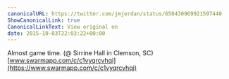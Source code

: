```yaml
---
canonicalURL: https://twitter.com/jmjordan/status/650430969921597440
ShowCanonicalLink: true
CanonicalLinkText: View original on
date: 2015-10-03T22:03:22+00:00
---
```

Almost game time. (@ Sirrine Hall in Clemson, SC) [www.swarmapp.com/c/c1vyqrcvhqi](https://www.swarmapp.com/c/c1vyqrcvhqi)